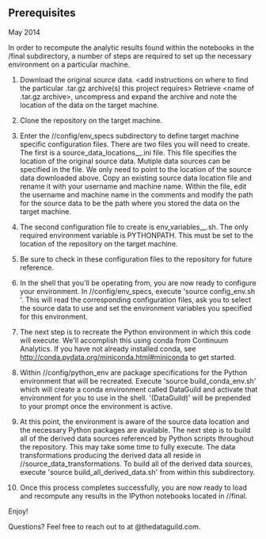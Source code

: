 Prerequisites
-------------

May 2014

In order to recompute the analytic results found within the notebooks in 
the /final subdirectory, a number of steps are required to set up the necessary
environment on a particular machine. 

1. Download the original source data. \<add instructions on where to find the 
particular .tar.gz archive(s) this project requires\> 
Retrieve <name of .tar.gz archive>, uncompress and expand the archive and
note the location of the data on the target machine. 

2. Clone the <repository name> repository on the target machine. 

3. Enter the /<repository name>/config/env_specs subdirectory to define
target machine specific configuration files. There are two files you will need 
to create. The first is a source_data_locations_<username>_<machine>.ini file. 
This file specifies the location of the original source data. Mutiple data 
sources can be specified in the file. We only need to point to the location of 
the source data downloaded above. Copy an existing source data location file 
and rename it with your username and machine name. Within the file, edit the 
username and machine name in the comments and modify the path for the <name of 
source data> source data to be the path where you stored the data on the target 
machine. 

4. The second configuration file to create is env_variables_<username>_<machine>.sh.
The only required environment variable is PYTHONPATH. This must be set to the
location of the <repository name> repository on the target machine. 

5. Be sure to check in these configuration files to the repository for future 
reference.

6. In the shell that you'll be operating from, you are now ready to configure 
your environment. In /<repository name>/config/env_specs, execute 
'source config_env.sh <username> <machine>'. This will read the corresponding 
configuration files, ask you to select the source data to use and set the 
environment variables you specified for this environment. 

7. The next step is to recreate the Python environment in which this code will 
execute. We'll accomplish this using conda from Continuum Analytics. If you 
have not already installed conda, see http://conda.pydata.org/miniconda.html#miniconda
to get started. 

8. Within /<repository name>/config/python_env are package specifications for the 
Python environment that will be recreated. Execute 'source build_conda_env.sh' 
which will create a conda environment called DataGuild and activate that 
environment for you to use in the shell. '(DataGuild)' will be prepended to your 
prompt once the environment is active. 

9. At this point, the environment is aware of the source data location and the
necessary Python packages are available. The next step is to build all of the
derived data sources referenced by Python scripts throughout the repository. This 
may take some time to fully execute. The data transformations producing the 
derived data all reside in /<repository name>/source_data_transformations. To 
build all of the derived data sources, execute 'source build_all_derived_data.sh' 
from within this subdirectory. 

10. Once this process completes successfully, you are now ready to load and 
recompute any results in the IPython notebooks located in 
/<repository name>/final.

Enjoy!

Questions? Feel free to reach out to <contact name> at <contact>@thedataguild.com. 
